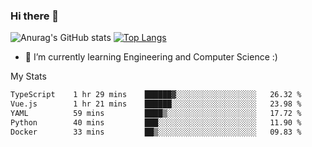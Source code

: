### Hi there 👋

![Anurag's GitHub stats](https://github-readme-stats.vercel.app/api?username=MatteoIorio11&show_icons=true&theme=dark) 
[![Top Langs](https://github-readme-stats.vercel.app/api/top-langs/?username=MatteoIorio11&theme=dark)](https://github.com/MatteoIorio11/github-readme-stats)

- 🌱 I’m currently learning Engineering and Computer Science :)

<!--
**MatteoIorio11/MatteoIorio11** is a ✨ _special_ ✨ repository because its `README.md` (this file) appears on your GitHub profile.

Here are some ideas to get you started:

- 🔭 I’m currently working on ...
- 🌱 I’m currently learning ...
- 👯 I’m looking to collaborate on ...
- 🤔 I’m looking for help with ...
- 💬 Ask me about ...
- 📫 How to reach me: ...
- 😄 Pronouns: ...
- ⚡ Fun fact: ...
-->
My Stats
<!--START_SECTION:waka-->

```txt
TypeScript    1 hr 29 mins    ██████▓░░░░░░░░░░░░░░░░░░   26.32 %
Vue.js        1 hr 21 mins    ██████░░░░░░░░░░░░░░░░░░░   23.98 %
YAML          59 mins         ████▒░░░░░░░░░░░░░░░░░░░░   17.72 %
Python        40 mins         ███░░░░░░░░░░░░░░░░░░░░░░   11.90 %
Docker        33 mins         ██▒░░░░░░░░░░░░░░░░░░░░░░   09.83 %
```

<!--END_SECTION:waka-->
